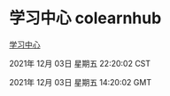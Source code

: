 # 学习中心 colearnhub
[学习中心](http://59.174.25.102:56308/colearnhub/)

2021年 12月 03日 星期五 22:20:02 CST

2021年 12月 03日 星期五 14:20:02 GMT
